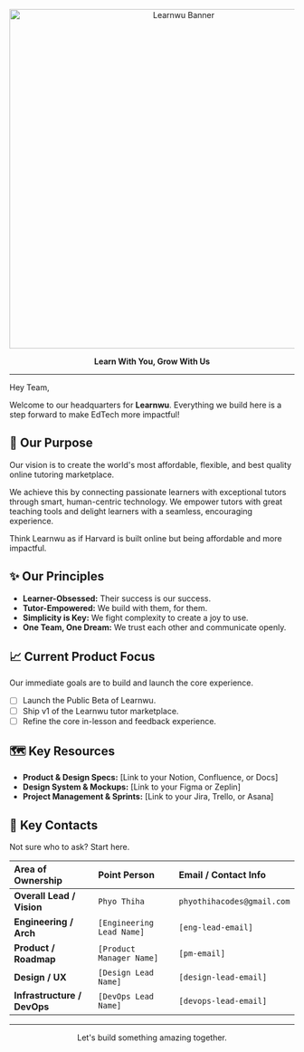 <p align="center">
  <img src="[LINK_TO_YOUR_LOGO_OR_BANNER_IMAGE]" alt="Learnwu Banner" width="600"/>
</p>

<p align="center">
  <strong>Learn With You, Grow With Us</strong>
</p>

---

Hey Team,

Welcome to our headquarters for **Learnwu**. Everything we build here is a step forward to make EdTech more impactful!

## 🎯 Our Purpose

Our vision is to create the world's most affordable, flexible, and best quality online tutoring marketplace.

We achieve this by connecting passionate learners with exceptional tutors through smart, human-centric technology. We empower tutors with great teaching tools and delight learners with a seamless, encouraging experience.

Think Learnwu as if Harvard is built online but being affordable and more impactful.

## ✨ Our Principles

* **Learner-Obsessed:** Their success is our success.
* **Tutor-Empowered:** We build with them, for them.
* **Simplicity is Key:** We fight complexity to create a joy to use.
* **One Team, One Dream:** We trust each other and communicate openly.

## 📈 Current Product Focus

Our immediate goals are to build and launch the core experience.

- [ ] Launch the Public Beta of Learnwu.
- [ ] Ship v1 of the Learnwu tutor marketplace.
- [ ] Refine the core in-lesson and feedback experience.

## 🗺️ Key Resources

* **Product & Design Specs:** [Link to your Notion, Confluence, or Docs]
* **Design System & Mockups:** [Link to your Figma or Zeplin]
* **Project Management & Sprints:** [Link to your Jira, Trello, or Asana]

## 🤝 Key Contacts

Not sure who to ask? Start here.

| Area of Ownership         | Point Person               | Email / Contact Info    |
| :------------------------ | :------------------------- | :---------------------- |
| **Overall Lead / Vision** | `Phyo Thiha`              | `phyothihacodes@gmail.com`  |
| **Engineering / Arch** | `[Engineering Lead Name]`  | `[eng-lead-email]`      |
| **Product / Roadmap** | `[Product Manager Name]`   | `[pm-email]`            |
| **Design / UX** | `[Design Lead Name]`       | `[design-lead-email]`   |
| **Infrastructure / DevOps** | `[DevOps Lead Name]`       | `[devops-lead-email]`   |

---

<p align="center">Let's build something amazing together.</p>
